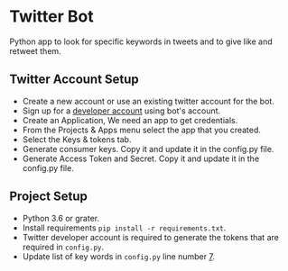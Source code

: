 # Twitter Bot
Python app to look for specific keywords in tweets and to give like and retweet them.

## Twitter Account Setup
- Create a new account or use an existing twitter account for the bot.
- Sign up for a [developer account](https://developer.twitter.com/) using bot's account.
- Create an Application, We need an app to get credentials.
- From the Projects & Apps menu select the app that you created.
- Select the Keys & tokens tab.
- Generate consumer keys. Copy it and update it in the config.py file.
- Generate Access Token and Secret. Copy it and update it in the config.py file.

## Project Setup
- Python 3.6 or grater.
- Install requirements `pip install -r requirements.txt`.
- Twitter developer account is required to generate the tokens that are required in `config.py`.
- Update list of key words in `config.py` line number [7](https://github.com/iharshgor/twitter-bot/blob/main/config.py#L7).
